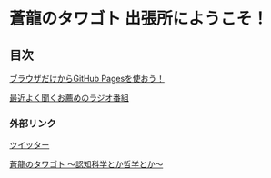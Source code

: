 # 蒼龍のタワゴト 出張所にようこそ！

## 目次

[ブラウザだけからGitHub Pagesを使おう！](https://deepbluedragon0.github.io/github-browser)

[最近よく聞くお薦めのラジオ番組](https://deepbluedragon0.github.io/myradiolist)

### 外部リンク
 [ツイッター](https://mobile.twitter.com/deepbluedragon)
 
 [蒼龍のタワゴト 〜認知科学とか哲学とか〜](https://deepbluedragon.hatenadiary.com)
